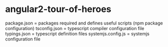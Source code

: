 # angular2-tour-of-heroes

package.json = packages required and defines useful scripts (npm package configuration)
tsconfig.json = typescript compiler configuration file
typings.json = typescript definition files
systemjs.config.js = systemjs configuration file
